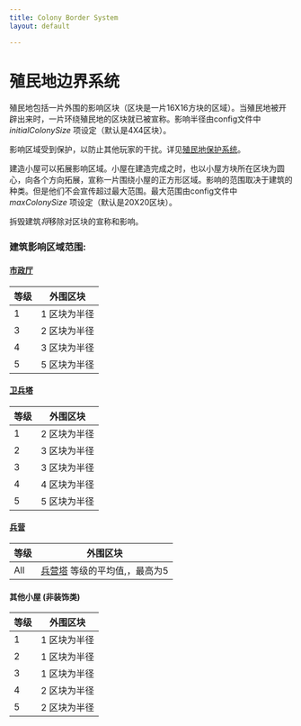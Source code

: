 ```yaml
---
title: Colony Border System
layout: default

---
```


# 殖民地边界系统

殖民地包括一片外围的影响区块（区块是一片16X16方块的区域）。当殖民地被开辟出来时，一片环绕殖民地的区块就已被宣称。影响半径由config文件中 *initialColonySize* 项设定（默认是4X4区块）。

影响区域受到保护，以防止其他玩家的干扰。详见[殖民地保护系统](../../source/systems/protection)。

建造小屋可以拓展影响区域。小屋在建造完成之时，也以小屋方块所在区块为圆心，向各个方向拓展，宣称一片围绕小屋的正方形区域。影响的范围取决于建筑的种类。但是他们不会宣传超过最大范围。最大范围由config文件中 *maxColonySize* 项设定（默认是20X20区块）。

拆毁建筑*将*移除对区块的宣称和影响。

### 建筑影响区域范围:

#### [市政厅](../../source/buildings/townhall)

| 等级 | 外围区块     |
| ---- | ------------ |
| 1    | 1 区块为半径 |
| 3    | 2 区块为半径 |
| 4    | 3 区块为半径 |
| 5    | 5 区块为半径 |

#### [卫兵塔](../../source/buildings/guardtower)

| 等级 | 外围区块     |
| ---- | ------------ |
| 1    | 2 区块为半径 |
| 2    | 3 区块为半径 |
| 3    | 3 区块为半径 |
| 4    | 4 区块为半径 |
| 5    | 5 区块为半径 |

#### [兵营](../../source/buildings/barracks)

| 等级 | 外围区块                                                     |
| ---- | ------------------------------------------------------------ |
| All  | [兵营塔](../../source/buildings/barrackstower) 等级的平均值,，最高为5 |

#### 其他小屋 (非装饰类)

| 等级 | 外围区块     |
| ---- | ------------ |
| 1    | 1 区块为半径 |
| 2    | 1 区块为半径 |
| 3    | 1 区块为半径 |
| 4    | 2 区块为半径 |
| 5    | 2 区块为半径 |
